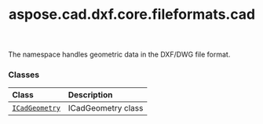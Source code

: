 ﻿---
title: aspose.cad.dxf.core.fileformats.cad
second_title: Aspose.CAD for Python via .NET API References
description: 
type: docs
weight: 10
url: /aspose.cad.dxf.core.fileformats.cad/
is_root: false
---

The namespace handles geometric data in the DXF/DWG file format.

### Classes
| Class | Description |
| :- | :- |
| [`ICadGeometry`](/cad/python-net/aspose.cad.dxf.core.fileformats.cad/icadgeometry) | ICadGeometry class |


